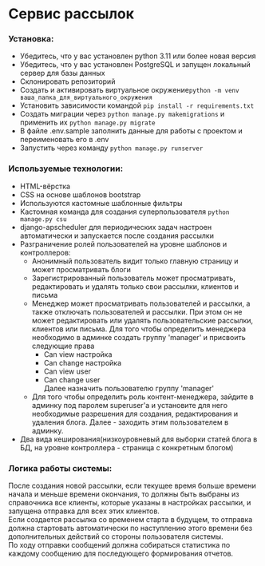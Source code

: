 # Сервис рассылок

### Установка:
- Убедитесь, что у вас установлен python 3.11 или более новая версия<br>
- Убедитесь, что у вас установлен PostgreSQL и запущен локальный сервер для базы данных<br>
- Склонировать репозиторий<br>
- Создать и активировать виртуальное окружение```python -m venv ваша_папка_для_виртуального_окружения```<br>
- Установить зависимости командой ```pip install -r requirements.txt```<br>
- Создать миграции через ```python manage.py makemigrations``` и применить их ```python manage.py migrate```<br>
- В файле .env.sample заполнить данные для работы с проектом и переименовать его в .env<br>
- Запустить через команду ```python manage.py runserver```<br>

### Используемые технологии:
- HTML-вёрстка<br>
- CSS на основе шаблонов bootstrap<br>
- Используются кастомные шаблонные фильтры<br>
- Кастомная команда для создания суперпользователя ```python manage.py csu```<br>
- django-apscheduler для периодических задач настроен автоматически и запускается после создания рассылки<br>
- Разграничение ролей пользователей на уровне шаблонов и контроллеров:
  - Анонимный пользователь видит только главную страницу и может просматривать блоги
  - Зарегистрированный пользователь может просматривать, редактировать и удалять только свои рассылки, клиентов и письма
  - Менеджер может просматривать пользователей и рассылки, а также отключать пользователей и рассылки. При этом он 
  не может редактировать или удалять пользовательские рассылки, клиентов или письма. Для того чтобы определить менеджера
  необходимо в админке создать группу 'manager' и присвоить следующие права
    - Can view настройка
    - Can change настройка
    - Can view user
    - Can change user  
    Далее назначить пользователю группу 'manager'
  - Для того чтобы определить роль контент-менеджера, зайдите в админку под паролем superuser'a и установите для него 
  необходимые разрешения для создания, редактирования и удаления блога. Далее - заходить этим пользователем в админку.
- Два вида кеширования(низкоуровневый для выборки статей блога в БД, на уровне контроллера - страница с конкретным блогом)

### Логика работы системы:
После создания новой рассылки, если текущее время больше времени начала и меньше времени окончания, 
то должны быть выбраны из справочника все клиенты, которые указаны в настройках рассылки, и запущена отправка для всех этих клиентов.<br>
Если создается рассылка со временем старта в будущем, то отправка должна стартовать автоматически по наступлению этого времени 
без дополнительных действий со стороны пользователя системы.<br>
По ходу отправки сообщений должна собираться статистика по каждому сообщению для последующего формирования отчетов.
